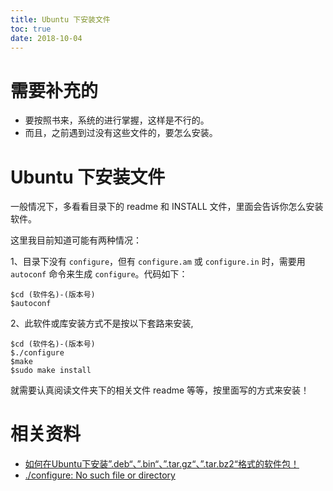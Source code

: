 ```yaml
---
title: Ubuntu 下安装文件
toc: true
date: 2018-10-04
---
```


# 需要补充的

- 要按照书来，系统的进行掌握，这样是不行的。
- 而且，之前遇到过没有这些文件的，要怎么安装。

# Ubuntu 下安装文件

一般情况下，多看看目录下的 readme 和 INSTALL 文件，里面会告诉你怎么安装软件。

这里我目前知道可能有两种情况：

1、目录下没有 `configure`，但有 `configure.am` 或 `configure.in` 时，需要用 `autoconf` 命令来生成 `configure`。代码如下：

```
$cd (软件名)-(版本号)
$autoconf
```

2、此软件或库安装方式不是按以下套路来安装,

```
$cd (软件名)-(版本号)
$./configure
$make
$sudo make install
```

就需要认真阅读文件夹下的相关文件 readme 等等，按里面写的方式来安装！




# 相关资料

- [如何在Ubuntu下安装”.deb“、”.bin“、”.tar.gz“、”.tar.bz2“格式的软件包！](https://blog.csdn.net/zyz511919766/article/details/7574040)
- [./configure: No such file or directory](https://www.cnblogs.com/niocai/archive/2011/07/14/2106088.html)
